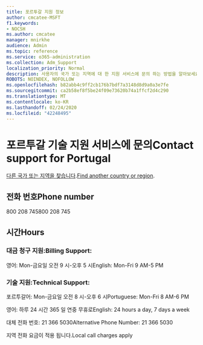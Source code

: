 ```yaml
---
title: 포르투갈 지원 정보
author: cmcatee-MSFT
f1.keywords:
- NOCSH
ms.author: cmcatee
manager: mnirkhe
audience: Admin
ms.topic: reference
ms.service: o365-administration
ms.collection: Adm_Support
localization_priority: Normal
description: 사용자의 국가 또는 지역에 대 한 지원 서비스에 문의 하는 방법을 알아보세요.
ROBOTS: NOINDEX, NOFOLLOW
ms.openlocfilehash: b82abb4c9ff2cb176b7bdf7a3148d8d9a0a3e7fe
ms.sourcegitcommit: ca2b58ef8f5be24f09e73620b74a1ffcf2d4c290
ms.translationtype: MT
ms.contentlocale: ko-KR
ms.lasthandoff: 02/24/2020
ms.locfileid: "42248495"
---
```

# <a name="contact-support-for-portugal"></a><span data-ttu-id="9bbbc-103">포르투갈 기술 지원 서비스에 문의</span><span class="sxs-lookup"><span data-stu-id="9bbbc-103">Contact support for Portugal</span></span>

<span data-ttu-id="9bbbc-104">[다른 국가 또는 지역을 찾습니다](../contact-support-for-business-products.md).</span><span class="sxs-lookup"><span data-stu-id="9bbbc-104">[Find another country or region](../contact-support-for-business-products.md).</span></span>

## <a name="phone-number"></a><span data-ttu-id="9bbbc-105">전화 번호</span><span class="sxs-lookup"><span data-stu-id="9bbbc-105">Phone number</span></span>
<span data-ttu-id="9bbbc-106">800 208 745</span><span class="sxs-lookup"><span data-stu-id="9bbbc-106">800 208 745</span></span>

## <a name="hours"></a><span data-ttu-id="9bbbc-107">시간</span><span class="sxs-lookup"><span data-stu-id="9bbbc-107">Hours</span></span>
### <a name="billing-support"></a><span data-ttu-id="9bbbc-108">대금 청구 지원:</span><span class="sxs-lookup"><span data-stu-id="9bbbc-108">Billing Support:</span></span>

<span data-ttu-id="9bbbc-109">영어: Mon-금요일 오전 9 시-오후 5 시</span><span class="sxs-lookup"><span data-stu-id="9bbbc-109">English: Mon-Fri 9 AM-5 PM</span></span>

### <a name="technical-support"></a><span data-ttu-id="9bbbc-110">기술 지원:</span><span class="sxs-lookup"><span data-stu-id="9bbbc-110">Technical Support:</span></span>

<span data-ttu-id="9bbbc-111">포르투갈어: Mon-금요일 오전 8 시-오후 6 시</span><span class="sxs-lookup"><span data-stu-id="9bbbc-111">Portuguese: Mon-Fri 8 AM-6 PM</span></span>

<span data-ttu-id="9bbbc-112">영어: 하루 24 시간 365 일 연중 무휴로</span><span class="sxs-lookup"><span data-stu-id="9bbbc-112">English: 24 hours a day, 7 days a week</span></span>

<span data-ttu-id="9bbbc-113">대체 전화 번호: 21 366 5030</span><span class="sxs-lookup"><span data-stu-id="9bbbc-113">Alternative Phone Number: 21 366 5030</span></span>

<span data-ttu-id="9bbbc-114">지역 전화 요금이 적용 됩니다.</span><span class="sxs-lookup"><span data-stu-id="9bbbc-114">Local call charges apply</span></span>